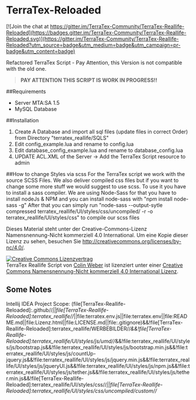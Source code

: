 # TerraTex-Reloaded

[![Join the chat at https://gitter.im/TerraTex-Community/TerraTex-Reallife-Reloaded](https://badges.gitter.im/TerraTex-Community/TerraTex-Reallife-Reloaded.svg)](https://gitter.im/TerraTex-Community/TerraTex-Reallife-Reloaded?utm_source=badge&utm_medium=badge&utm_campaign=pr-badge&utm_content=badge)

Refactored TerraTex Script - Pay Attention, this Version is not compatible with the old one.

> <b>PAY ATTENTION THIS SCRIPT IS WORK IN PROGRESS!!</b>

##Requirements

* Server MTA:SA 1.5
* MySQL Database


##Installation

1. Create A Database and import all sql files (update files in correct Order) from Directory "terratex_reallife/SQLS"
2. Edit config_example.lua and rename to config.lua
3. Edit database_config_example.lua and rename to database_config.lua
4. UPDATE ACL.XML of the Server -> Add the TerraTex Script resource to admin

##How to change Styles via scss
For the TerraTex script we work with the source SCSS Files. We also deliver compiled css files but if you want to change some more stuff we would suggest to use scss.
To use it you have to install a sass compiler.
We are using Node-Sass for that you have to install nodeJs & NPM and you can install node-sass with "npm install node-sass -g"
After that you can simply run "node-sass --output-sytle compressed terratex_reallife/UI/styles/css/uncompiled/ -r -o terratex_reallife/UI/styles/css" to compile our scss files

Dieses Material steht unter der Creative-Commons-Lizenz Namensnennung-Nicht kommerziell 4.0 International. Um eine Kopie dieser Lizenz zu sehen, besuchen Sie http://creativecommons.org/licenses/by-nc/4.0/.

<a rel="license" href="http://creativecommons.org/licenses/by-nc/4.0/"><img alt="Creative Commons Lizenzvertrag" style="border-width:0" src="https://i.creativecommons.org/l/by-nc/4.0/88x31.png" /></a><br /><span xmlns:dct="http://purl.org/dc/terms/" property="dct:title">TerraTex Reallife Script</span> von <a xmlns:cc="http://creativecommons.org/ns#" href="http://terratex.eu" property="cc:attributionName" rel="cc:attributionURL">Colin Weber</a> ist lizenziert unter einer <a rel="license" href="http://creativecommons.org/licenses/by-nc/4.0/">Creative Commons Namensnennung-Nicht kommerziell 4.0 International Lizenz</a>.



## Some Notes
Intellij IDEA Project Scope: (file[TerraTex-Reallife-Reloaded]:.github//*||file[TerraTex-Reallife-Reloaded]:terratex_reallife//*||file:terratex.env.js||file:terratex.env||file:README.md||file:Lizenz.html||file:LICENSE.md||file:.gitignore)&&!file[TerraTex-Reallife-Reloaded]:terratex_reallife/WERBEBILDER//*&&!file[TerraTex-Reallife-Reloaded]:terratex_reallife/UI/styles/js/umd//*&&!file:terratex_reallife/UI/styles/js/bootstrap.js&&!file:terratex_reallife/UI/styles/js/bootstrap.min.js&&!file:terratex_reallife/UI/styles/js/countUp-jquery.js&&!file:terratex_reallife/UI/styles/js/jquery.min.js&&!file:terratex_reallife/UI/styles/js/jqueryUI.js&&!file:terratex_reallife/UI/styles/js/npm.js&&!file:terratex_reallife/UI/styles/js/tether.js&&!file:terratex_reallife/UI/styles/js/tether.min.js&&!file[TerraTex-Reallife-Reloaded]:terratex_reallife/UI/styles/css//*||file[TerraTex-Reallife-Reloaded]:terratex_reallife/UI/styles/css/uncompiled/custom//*
